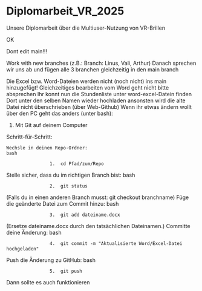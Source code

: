 # Diplomarbeit_VR_2025
Unsere Diplomarbeit über die Multiuser-Nutzung von VR-Brillen

OK

Dont edit main!!!

Work with new branches (z.B.: Branch: Linus, Vali, Arthur) Danach sprechen wir uns ab und fügen alle 3 branchen gleichzeitig in den main branch

Die Excel bzw. Word-Dateien werden nicht (noch nicht) ins main hinzugefügt!
Gleichzeitiges bearbeiten vom Word geht nicht bitte absprechen
Ihr konnt nun die Stundenliste unter word-excel-Datein finden
Dort unter den selben Namen wieder hochladen ansonsten wird die alte Datei nicht überschrieben (über Web-Github)
Wenn ihr etwas ändern wollt über den PC geht das anders (unter bash):

1. Mit Git auf deinem Computer

Schritt-für-Schritt:

    Wechsle in deinen Repo-Ordner:
    bash

                    1.  cd Pfad/zum/Repo

Stelle sicher, dass du im richtigen Branch bist:
    bash

                    2.  git status

(Falls du in einen anderen Branch musst: git checkout branchname)
Füge die geänderte Datei zum Commit hinzu:
    bash

                    3.  git add dateiname.docx

(Ersetze dateiname.docx durch den tatsächlichen Dateinamen.)
Committe deine Änderung:
    bash

                    4.  git commit -m "Aktualisierte Word/Excel-Datei hochgeladen"

Push die Änderung zu GitHub:
    bash

                    5.  git push

Dann sollte es auch funktionieren
